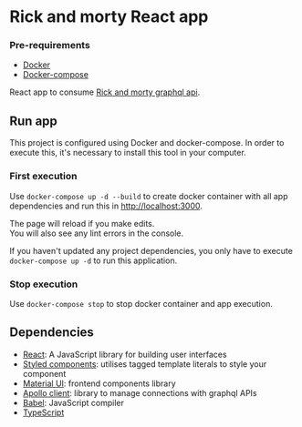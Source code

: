 # Rick and morty React app

### Pre-requirements

- [Docker](https://docs.docker.com/install/)
- [Docker-compose](https://docs.docker.com/compose/install/)

React app to consume [Rick and morty graphql api](https://rickandmortyapi.com/graphql).

## Run app

This project is configured using Docker and docker-compose. In order to execute this, it's necessary to install this tool in your computer.

### First execution

Use `docker-compose up -d --build` to create docker container with all app dependencies and run this in [http://localhost:3000](http://localhost:3000).

The page will reload if you make edits.\
You will also see any lint errors in the console.

If you haven't updated any project dependencies, you only have to execute `docker-compose up -d` to run this application.

### Stop execution

Use `docker-compose stop` to stop docker container and app execution.

## Dependencies

- [React](https://es.reactjs.org/): A JavaScript library for building user interfaces
- [Styled components](https://styled-components.com/): utilises tagged template literals to style your component
- [Material UI](https://material-ui.com/): frontend components library
- [Apollo client](https://www.apollographql.com/): library to manage connections with graphql APIs
- [Babel](https://babeljs.io/): JavaScript compiler
- [TypeScript](https://www.typescriptlang.org/)
